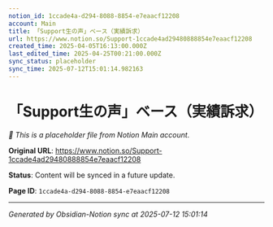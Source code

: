 ```yaml
---
notion_id: 1ccade4a-d294-8088-8854-e7eaacf12208
account: Main
title: 「Support生の声」ベース（実績訴求）
url: https://www.notion.so/Support-1ccade4ad29480888854e7eaacf12208
created_time: 2025-04-05T16:13:00.000Z
last_edited_time: 2025-04-25T00:21:00.000Z
sync_status: placeholder
sync_time: 2025-07-12T15:01:14.982163
---
```


# 「Support生の声」ベース（実績訴求）

*🔄 This is a placeholder file from Notion Main account.*

**Original URL**: https://www.notion.so/Support-1ccade4ad29480888854e7eaacf12208

**Status**: Content will be synced in a future update.

**Page ID**: `1ccade4a-d294-8088-8854-e7eaacf12208`

---

*Generated by Obsidian-Notion sync at 2025-07-12 15:01:14*
